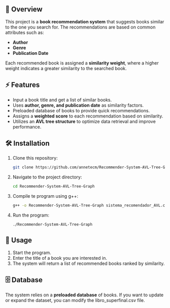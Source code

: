 ## 📖 Overview
This project is a **book recommendation system** that suggests books similar to the one you search for. The recommendations are based on common attributes such as:
- **Author**
- **Genre**
- **Publication Date**

Each recommended book is assigned a **similarity weight**, where a higher weight indicates a greater similarity to the searched book.

## ⚡ Features
- Input a book title and get a list of similar books.
- Uses **author, genre, and publication date** as similarity factors.
- Preloaded database of books to provide quick recommendations.
- Assigns a **weighted score** to each recommendation based on similarity.
- Utilizes an **AVL tree structure** to optimize data retrieval and improve performance.

## 🛠️ Installation
1. Clone this repository:
   ```sh
   git clone https://github.com/annetecm/Recommender-System-AVL-Tree-Graph.git
2. Navigate to the project directory:
   ```sh
   cd Recommender-System-AVL-Tree-Graph
3. Compile te program using g++:
   ```sh
   g++ -o Recommender-System-AVL-Tree-Graph sistema_recomendador_AVL.cpp
4. Run the program:
   ```sh
   ./Recommender-System-AVL-Tree-Graph

## 🚀 Usage
1. Start the program.
2. Enter the title of a book you are interested in.
3. The system will return a list of recommended books ranked by similarity.

## 🗄️ Database
The system relies on a **preloaded database** of books. If you want to update or expand the dataset, you can modify the libro_superfinal.csv file.
